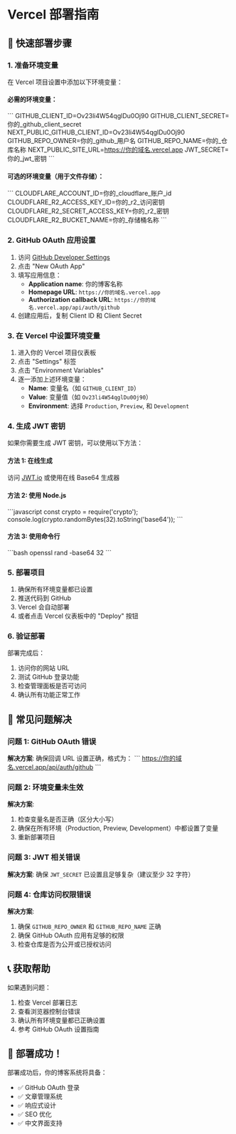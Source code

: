 # Vercel 部署指南

## 🚀 快速部署步骤

### 1. 准备环境变量

在 Vercel 项目设置中添加以下环境变量：

#### 必需的环境变量：
\`\`\`
GITHUB_CLIENT_ID=Ov23li4W54qglDu0Oj90
GITHUB_CLIENT_SECRET=你的_github_client_secret
NEXT_PUBLIC_GITHUB_CLIENT_ID=Ov23li4W54qglDu0Oj90
GITHUB_REPO_OWNER=你的_github_用户名
GITHUB_REPO_NAME=你的_仓库名称
NEXT_PUBLIC_SITE_URL=https://你的域名.vercel.app
JWT_SECRET=你的_jwt_密钥
\`\`\`

#### 可选的环境变量（用于文件存储）：
\`\`\`
CLOUDFLARE_ACCOUNT_ID=你的_cloudflare_账户_id
CLOUDFLARE_R2_ACCESS_KEY_ID=你的_r2_访问密钥
CLOUDFLARE_R2_SECRET_ACCESS_KEY=你的_r2_密钥
CLOUDFLARE_R2_BUCKET_NAME=你的_存储桶名称
\`\`\`

### 2. GitHub OAuth 应用设置

1. 访问 [GitHub Developer Settings](https://github.com/settings/developers)
2. 点击 "New OAuth App"
3. 填写应用信息：
   - **Application name**: 你的博客名称
   - **Homepage URL**: `https://你的域名.vercel.app`
   - **Authorization callback URL**: `https://你的域名.vercel.app/api/auth/github`
4. 创建应用后，复制 Client ID 和 Client Secret

### 3. 在 Vercel 中设置环境变量

1. 进入你的 Vercel 项目仪表板
2. 点击 "Settings" 标签
3. 点击 "Environment Variables"
4. 逐一添加上述环境变量：
   - **Name**: 变量名（如 `GITHUB_CLIENT_ID`）
   - **Value**: 变量值（如 `Ov23li4W54qglDu0Oj90`）
   - **Environment**: 选择 `Production`, `Preview`, 和 `Development`

### 4. 生成 JWT 密钥

如果你需要生成 JWT 密钥，可以使用以下方法：

#### 方法 1: 在线生成
访问 [JWT.io](https://jwt.io/) 或使用在线 Base64 生成器

#### 方法 2: 使用 Node.js
\`\`\`javascript
const crypto = require('crypto');
console.log(crypto.randomBytes(32).toString('base64'));
\`\`\`

#### 方法 3: 使用命令行
\`\`\`bash
openssl rand -base64 32
\`\`\`

### 5. 部署项目

1. 确保所有环境变量都已设置
2. 推送代码到 GitHub
3. Vercel 会自动部署
4. 或者点击 Vercel 仪表板中的 "Deploy" 按钮

### 6. 验证部署

部署完成后：

1. 访问你的网站 URL
2. 测试 GitHub 登录功能
3. 检查管理面板是否可访问
4. 确认所有功能正常工作

## 🔧 常见问题解决

### 问题 1: GitHub OAuth 错误
**解决方案**: 确保回调 URL 设置正确，格式为：
\`\`\`
https://你的域名.vercel.app/api/auth/github
\`\`\`

### 问题 2: 环境变量未生效
**解决方案**: 
1. 检查变量名是否正确（区分大小写）
2. 确保在所有环境（Production, Preview, Development）中都设置了变量
3. 重新部署项目

### 问题 3: JWT 相关错误
**解决方案**: 确保 `JWT_SECRET` 已设置且足够复杂（建议至少 32 字符）

### 问题 4: 仓库访问权限错误
**解决方案**: 
1. 确保 `GITHUB_REPO_OWNER` 和 `GITHUB_REPO_NAME` 正确
2. 确保 GitHub OAuth 应用有足够的权限
3. 检查仓库是否为公开或已授权访问

## 📞 获取帮助

如果遇到问题：
1. 检查 Vercel 部署日志
2. 查看浏览器控制台错误
3. 确认所有环境变量都已正确设置
4. 参考 GitHub OAuth 设置指南

## 🎉 部署成功！

部署成功后，你的博客系统将具备：
- ✅ GitHub OAuth 登录
- ✅ 文章管理系统
- ✅ 响应式设计
- ✅ SEO 优化
- ✅ 中文界面支持
